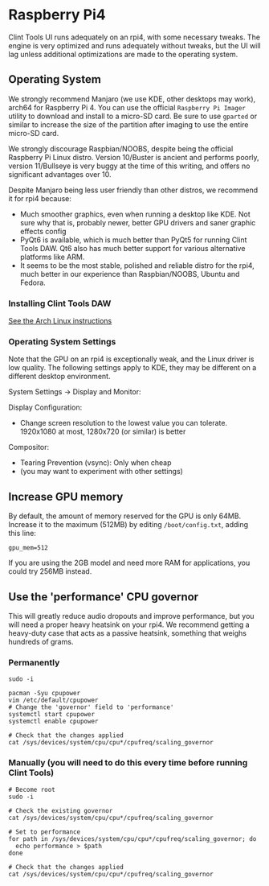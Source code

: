 # Raspberry Pi4
Clint Tools UI runs adequately on an rpi4, with some necessary tweaks.
The engine is very optimized and runs adequately without tweaks, but the
UI will lag unless additional optimizations are made to the operating system.

## Operating System

We strongly recommend Manjaro (we use KDE, other desktops may work), arch64
for Raspberry Pi 4.  You can use the official `Raspberry Pi Imager` utility to
download and install to a micro-SD card.  Be sure to use `gparted` or similar
to increase the size of the partition after imaging to use the entire micro-SD
card.

We strongly discourage Raspbian/NOOBS, despite being the official Raspberry Pi
Linux distro.  Version 10/Buster is ancient and performs poorly, version
11/Bullseye is very buggy at the time of this writing, and offers no
significant advantages over 10.

Despite Manjaro being less user friendly than other distros, we recommend it
for rpi4 because:

- Much smoother graphics, even when running a desktop like KDE.  Not sure why
  that is, probably newer, better GPU drivers and saner graphic effects config
- PyQt6 is available, which is much better than PyQt5 for running Clint Tools DAW.
  Qt6 also has much better support for various alternative platforms like ARM.
- It seems to be the most stable, polished and reliable distro for the rpi4,
  much better in our experience than Raspbian/NOOBS, Ubuntu and Fedora.

### Installing Clint Tools DAW

[See the Arch Linux instructions](../../docs/troubleshooting//arch_linux.md)

### Operating System Settings

Note that the GPU on an rpi4 is exceptionally weak, and the Linux driver is
low quality.  The following settings apply to KDE, they may be different on
a different desktop environment.

System Settings -> Display and Monitor:

Display Configuration:
- Change screen resolution to the lowest value you can tolerate.  1920x1080 at
  most, 1280x720 (or similar) is better

Compositor:
- Tearing Prevention (vsync): Only when cheap
- (you may want to experiment with other settings)

## Increase GPU memory

By default, the amount of memory reserved for the GPU is only 64MB.  Increase
it to the maximum (512MB) by editing `/boot/config.txt`, adding this line:
```
gpu_mem=512
```

If you are using the 2GB model and need more RAM for applications, you could
try 256MB instead.

## Use the 'performance' CPU governor

This will greatly reduce audio dropouts and improve performance, but you will
need a proper heavy heatsink on your rpi4.  We recommend getting a heavy-duty
case that acts as a passive heatsink, something that weighs hundreds of grams.

### Permanently
```
sudo -i

pacman -Syu cpupower
vim /etc/default/cpupower
# Change the 'governor' field to 'performance'
systemctl start cpupower
systemctl enable cpupower

# Check that the changes applied
cat /sys/devices/system/cpu/cpu*/cpufreq/scaling_governor
```

### Manually (you will need to do this every time before running Clint Tools)
```
# Become root
sudo -i

# Check the existing governor
cat /sys/devices/system/cpu/cpu*/cpufreq/scaling_governor

# Set to performance
for path in /sys/devices/system/cpu/cpu*/cpufreq/scaling_governor; do
  echo performance > $path
done

# Check that the changes applied
cat /sys/devices/system/cpu/cpu*/cpufreq/scaling_governor
```
